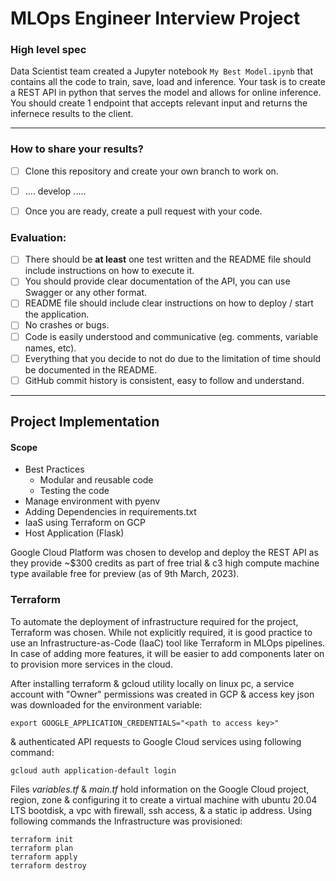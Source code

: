 # MLOps Engineer Interview Project

### **High level spec**

Data Scientist team created a Jupyter notebook `My Best Model.ipynb` that contains all the code to train, save, load and inference.
Your task is to create a REST API in python that serves the model and allows for online inference.
You should create 1 endpoint that accepts relevant input and returns the infernece results to the client.

-----

### **How to share your results?**
- [ ] Clone this repository and create your own branch to work on.
- [ ] .... develop .....
- [ ] Once you are ready, create a pull request with your code.


### **Evaluation:**
- [ ] There should be **at least** one test written and the README file should include instructions on how to execute it.
- [ ] You should provide clear documentation of the API, you can use Swagger or any other format.
- [ ] README file should include clear instructions on how to deploy / start the application.
- [ ] No crashes or bugs.
- [ ] Code is easily understood and communicative (eg. comments, variable names, etc). 
- [ ] Everything that you decide to not do due to the limitation of time should be documented in the README.
- [ ] GitHub commit history is consistent, easy to follow and understand. 

---

## Project Implementation

#### Scope
- Best Practices
	- Modular and reusable code
	- Testing the code
- Manage environment with pyenv
- Adding Dependencies in requirements.txt
- IaaS using Terraform on GCP
- Host Application (Flask)

Google Cloud Platform was chosen to develop and deploy the REST API as they provide ~$300 credits as part of free trial & c3 high compute machine type available free for preview (as of 9th March, 2023). 

### Terraform
To automate the deployment of infrastructure required for the project, Terraform was chosen. While not explicitly required, it is good practice to use an Infrastructure-as-Code (IaaC) tool like Terraform in MLOps pipelines. In case of adding more features, it will be easier to add components later on to provision more services in the cloud.  

After installing terraform & gcloud utility locally on linux pc, a service account with "Owner" permissions was created in GCP & access key json was downloaded for the environment variable:

```shell
export GOOGLE_APPLICATION_CREDENTIALS="<path to access key>"
```

& authenticated API requests to Google Cloud services using following command:

```shell
gcloud auth application-default login
```

Files *variables.tf* & *main.tf* hold information on the Google Cloud project, region, zone & configuring it to create a virtual machine with ubuntu 20.04 LTS bootdisk, a vpc with firewall, ssh access, & a static ip address. Using following commands the Infrastructure was provisioned:

```shell
terraform init
terraform plan
terraform apply
terraform destroy
```






